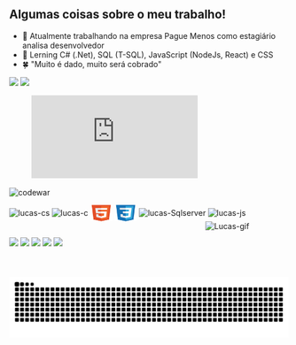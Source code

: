 ## Algumas coisas sobre o meu trabalho!
- 🔭 Atualmente trabalhando na empresa Pague Menos como estagiário analisa desenvolvedor 
- 🌱 Lerning C# (.Net), SQL (T-SQL), JavaScript (NodeJs, React) e CSS 
- 🍀 "Muito é dado, muito será cobrado" 

<div>
   <img height="180em" src="https://github-readme-stats.vercel.app/api?username=Ryanlucass&show_icons=true&theme=tokyonight&include_all_commits=true&count_private=true"/>
   <img height="180em" src="https://github-readme-stats.vercel.app/api/top-langs/?username=Ryanlucass&layout=compact&langs_count=16&theme=tokyonight"/>
</div>

<div>
<figure><embed src="https://wakatime.com/share/@Calivem/d84a6615-fc06-4167-b90c-e1b449e4b99a.svg"></embed></figure>
</div>


<div>
   <img alt="codewar" src="https://www.codewars.com/users/Calivem/badges/large"></img>
</div>



     
   
<p>
<img align="center" alt="lucas-cs" height="30" width="40" src=https://cdn.jsdelivr.net/gh/devicons/devicon/icons/csharp/csharp-original.svg>
   <img align="center" alt="lucas-c" height="30" width="40" src="https://cdn.jsdelivr.net/gh/devicons/devicon/icons/c/c-original.svg">
  <img align="center" alt="lucas-HTML" height="30" width="40" src="https://raw.githubusercontent.com/devicons/devicon/master/icons/html5/html5-original.svg">
  <img align="center" alt="lucas-css" height="30" width="40" src="https://raw.githubusercontent.com/devicons/devicon/master/icons/css3/css3-original.svg">
  <img align="center" alt="lucas-Sqlserver" height="30" width="40" src="https://cdn.jsdelivr.net/gh/devicons/devicon/icons/microsoftsqlserver/microsoftsqlserver-plain.svg">
  <img align="center" alt="lucas-js" height="30" width="40" src="https://cdn.jsdelivr.net/gh/devicons/devicon/icons/javascript/javascript-original.svg">
  <img align="right" alt="Lucas-gif" height="100" width="150" src="https://media2.giphy.com/media/RIpj8HJGVGGTUdM76b/giphy.gif?cid=ecf05e47ximmtut9mo7z5tihgfo8orf7h5ct0ymbzyqkt6wv&rid=giphy.gif&ct=g">
   
</p>

##

<div> 
  <a href="https://www.youtube.com/user/cursosemvideo" target="_blank"><img src="https://img.shields.io/badge/YouTube-FF0000?style=for-the-badge&logo=youtube&logoColor=white" target="_blank"></a>
  <a href="https://instagram.com/lluasalvestr" target="_blank"><img src="https://img.shields.io/badge/-Instagram-%23E4405F?style=for-the-badge&logo=instagram&logoColor=white" target="_blank"></a>
  <a href = "mailto:lucasryanalves@gmail.com"><img src="https://img.shields.io/badge/-Gmail-%23333?style=for-the-badge&logo=gmail&logoColor=white" target="_blank"></a>
  <a href="https://www.linkedin.com/in/lucas-alves-55b925182/" target="_blank"><img src="https://img.shields.io/badge/-LinkedIn-%230077B5?style=for-the-badge&logo=linkedin&logoColor=white" target="_blank"></a>
  <a href="https://www.twitch.tv/calivem" target="_blank"><img src="https://img.shields.io/badge/Twitch-9146FF?style=for-the-badge&logo=twitch&logoColor=white" target="_blank"></a>

</div>
 
 ![Snake animation](https://github.com/Ryanlucass/Ryanlucass/blob/output/github-contribution-grid-snake.svg)




